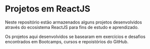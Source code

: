 # Projetos em ReactJS

Neste repositório estão armazenados alguns projetos desenvolvidos através do ecosistema ReactJS para fins de estudo e aprendizado. 

Os projetos aqui desenvolvidos se basearam em exercícios e desafios encontrados em Bootcamps, cursos e repoistórios do GitHub.

